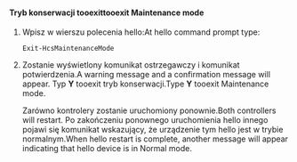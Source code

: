 <!--author=SharS last changed: 9/17/15-->

#### <a name="tooexit-maintenance-mode"></a><span data-ttu-id="8bcac-101">Tryb konserwacji tooexit</span><span class="sxs-lookup"><span data-stu-id="8bcac-101">tooexit Maintenance mode</span></span>
1. <span data-ttu-id="8bcac-102">Wpisz w wierszu polecenia hello:</span><span class="sxs-lookup"><span data-stu-id="8bcac-102">At hello command prompt type:</span></span>
   
     `Exit-HcsMaintenanceMode`
2. <span data-ttu-id="8bcac-103">Zostanie wyświetlony komunikat ostrzegawczy i komunikat potwierdzenia.</span><span class="sxs-lookup"><span data-stu-id="8bcac-103">A warning message and a confirmation message will appear.</span></span> <span data-ttu-id="8bcac-104">Typ **Y** tooexit tryb konserwacji.</span><span class="sxs-lookup"><span data-stu-id="8bcac-104">Type **Y** tooexit Maintenance mode.</span></span>
   
    <span data-ttu-id="8bcac-105">Zarówno kontrolery zostanie uruchomiony ponownie.</span><span class="sxs-lookup"><span data-stu-id="8bcac-105">Both controllers will restart.</span></span> <span data-ttu-id="8bcac-106">Po zakończeniu ponownego uruchomienia hello innego pojawi się komunikat wskazujący, że urządzenie tym hello jest w trybie normalnym.</span><span class="sxs-lookup"><span data-stu-id="8bcac-106">When hello restart is complete, another message will appear indicating that hello device is in Normal mode.</span></span>

